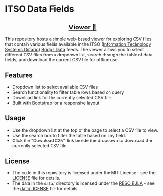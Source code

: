 # ITSO Data Fields

<h2 align="center"><a href="https://datafields.oncornerstone.app">Viewer 🔎</a></h2>

This repository hosts a simple web-based viewer for exploring CSV files that contain various fields available in the ITSO ([Information Technology Systems Ontario](https://www.itsosystems.ca)) [Bridge Data](https://bridgedataoutput.com) feeds. The viewer allows you to select different CSV files from a dropdown list, search through the table of data fields, and download the current CSV file for offline use.

## Features

- Dropdown list to select available CSV files
- Search functionality to filter table rows based on query
- Download link for the currently selected CSV file
- Built with Bootstrap for a responsive layout

## Usage

- Use the dropdown list at the top of the page to select a CSV file to view.
- Use the search box to filter the table based on any field.
- Click the "Download CSV" link beside the dropdown to download the currently selected CSV file.

## License
- The code in this repository is licensed under the MIT License - see the [LICENSE](LICENSE) file for details.
- The data in the `data/` directory is licensed under the [RESO EULA](https://www.reso.org/eula) - see the [data/LICENSE](data/LICENSE) file for details.

